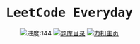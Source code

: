 <h1 align="center"><samp>LeetCode Everyday</samp></h1>

<p align="center">
<!-- TOPICS COUNT START -->
<img src="https://img.shields.io/badge/-进度:144-green" alt="进度:144">
<!-- TOPICS COUNT END -->
<a href="./assets/docs/TOPICS.md"><img src="https://img.shields.io/badge/-题库目录-blue" alt="题库目录"></a>
<a href="https://leetcode.cn/u/pengyw97/"><img src="https://img.shields.io/badge/-力扣主页-yellow" alt="力扣主页"></a>
</p>
